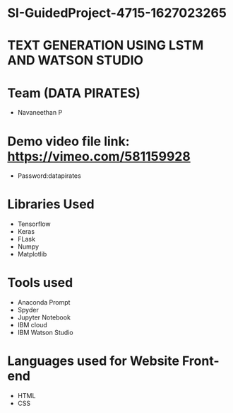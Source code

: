 # SI-GuidedProject-4715-1627023265

# TEXT GENERATION USING LSTM AND WATSON STUDIO

#  Team  (DATA PIRATES)
* Navaneethan P  

# Demo video file link:  https://vimeo.com/581159928
* Password:datapirates


# Libraries Used
* Tensorflow
* Keras
* FLask
* Numpy
* Matplotlib


# Tools used 
* Anaconda Prompt
* Spyder
* Jupyter Notebook
* IBM cloud
* IBM Watson Studio

# Languages used for Website Front-end
* HTML
* CSS







